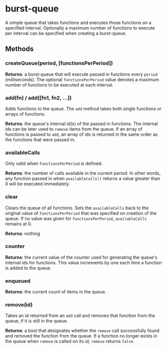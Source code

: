 burst-queue
===========
A simple queue that takes functions and executes those functions on a specified interval. Optionally a maximum number of functions to execute per interval can be specified when creating a burst-queue.

Methods
-------
### createQueue(period, [functionsPerPeriod]) ###
__Returns__: a burst-queue that will execute passed in functions every `period` (milliseconds). The optional `functionsPerPeriod` value denotes a maximum number of functions to be executed at each interval.


### add(fn) / add([fn1, fn2, ...]) ###
Adds functions to the queue. The `add` method takes both single functions or arrays of functions. 

__Returns__: the queue's internal id(s) of the passed in functions. The internal ids can be later used to `remove` items from the queue. If an array of functions is passed to `add`, an array of ids is returned in the same order as the functions that were passed in.

### availableCalls ###
Only valid when `functionsPerPeriod` is defined.

__Returns__: the number of calls available in the current period. In other words, any function passed in when `availableCalls()` returns a value greater than 0 will be executed immediately.

### clear ###
Clears the queue of all functions. Sets the `availableCalls` back to the original value of `functionsPerPeriod` that was specified on creation of the queue. If no value was given for `functionsPerPeriod`, `availableCalls` remains at 0.

__Returns__: nothing

### counter ###
__Returns__: the current value of the counter used for generating the queue's internal ids for functions. This value increments by one each time a function is added to the queue.

### enqueued ###
__Returns__: the current count of items in the queue.

### remove(id) ###
Takes an id returned from an `add` call and removes that function from the queue, if it is still in the queue.

__Returns__: a bool that designates whether the `remove` call successfully found and removed the function from the queue. If a function no longer exists in the queue when `remove` is called on its id, `remove` returns `false`.

